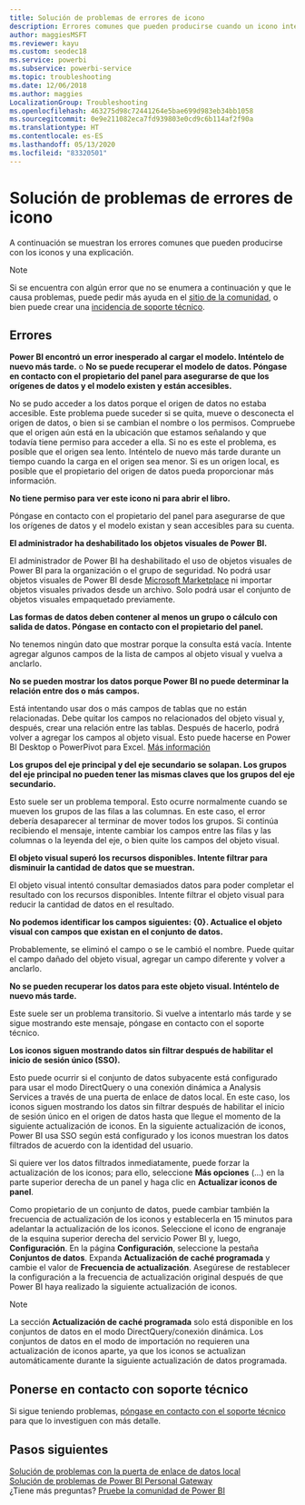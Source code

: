```yaml
---
title: Solución de problemas de errores de icono
description: Errores comunes que pueden producirse cuando un icono intenta actualizarse en Power BI
author: maggiesMSFT
ms.reviewer: kayu
ms.custom: seodec18
ms.service: powerbi
ms.subservice: powerbi-service
ms.topic: troubleshooting
ms.date: 12/06/2018
ms.author: maggies
LocalizationGroup: Troubleshooting
ms.openlocfilehash: 463275d98c72441264e5bae699d983eb34bb1058
ms.sourcegitcommit: 0e9e211082eca7fd939803e0cd9c6b114af2f90a
ms.translationtype: HT
ms.contentlocale: es-ES
ms.lasthandoff: 05/13/2020
ms.locfileid: "83320501"
---
```

# <a name="troubleshooting-tile-errors"></a>Solución de problemas de errores de icono
A continuación se muestran los errores comunes que pueden producirse con los iconos y una explicación.

> [!NOTE]
> Si se encuentra con algún error que no se enumera a continuación y que le causa problemas, puede pedir más ayuda en el [sitio de la comunidad](https://community.powerbi.com/), o bien puede crear una [incidencia de soporte técnico](https://powerbi.microsoft.com/support/).
> 
> 

## <a name="errors"></a>Errores
**Power BI encontró un error inesperado al cargar el modelo. Inténtelo de nuevo más tarde.**
o **No se puede recuperar el modelo de datos. Póngase en contacto con el propietario del panel para asegurarse de que los orígenes de datos y el modelo existen y están accesibles.**

No se pudo acceder a los datos porque el origen de datos no estaba accesible. Este problema puede suceder si se quita, mueve o desconecta el origen de datos, o bien si se cambian el nombre o los permisos. Compruebe que el origen aún está en la ubicación que estamos señalando y que todavía tiene permiso para acceder a ella. Si no es este el problema, es posible que el origen sea lento. Inténtelo de nuevo más tarde durante un tiempo cuando la carga en el origen sea menor. Si es un origen local, es posible que el propietario del origen de datos pueda proporcionar más información.

**No tiene permiso para ver este icono ni para abrir el libro.**

Póngase en contacto con el propietario del panel para asegurarse de que los orígenes de datos y el modelo existan y sean accesibles para su cuenta.

**El administrador ha deshabilitado los objetos visuales de Power BI.**

El administrador de Power BI ha deshabilitado el uso de objetos visuales de Power BI para la organización o el grupo de seguridad.
No podrá usar objetos visuales de Power BI desde [Microsoft Marketplace](https://appsource.microsoft.com/marketplace/apps?page=1&product=power-bi-visuals) ni importar objetos visuales privados desde un archivo. Solo podrá usar el conjunto de objetos visuales empaquetado previamente.


**Las formas de datos deben contener al menos un grupo o cálculo con salida de datos. Póngase en contacto con el propietario del panel.**

No tenemos ningún dato que mostrar porque la consulta está vacía. Intente agregar algunos campos de la lista de campos al objeto visual y vuelva a anclarlo.

**No se pueden mostrar los datos porque Power BI no puede determinar la relación entre dos o más campos.**

Está intentando usar dos o más campos de tablas que no están relacionadas. Debe quitar los campos no relacionados del objeto visual y, después, crear una relación entre las tablas. Después de hacerlo, podrá volver a agregar los campos al objeto visual. Esto puede hacerse en Power BI Desktop o PowerPivot para Excel. [Más información](../transform-model/desktop-create-and-manage-relationships.md)

**Los grupos del eje principal y del eje secundario se solapan. Los grupos del eje principal no pueden tener las mismas claves que los grupos del eje secundario.**

Esto suele ser un problema temporal. Esto ocurre normalmente cuando se mueven los grupos de las filas a las columnas. En este caso, el error debería desaparecer al terminar de mover todos los grupos. Si continúa recibiendo el mensaje, intente cambiar los campos entre las filas y las columnas o la leyenda del eje, o bien quite los campos del objeto visual.  

**El objeto visual superó los recursos disponibles. Intente filtrar para disminuir la cantidad de datos que se muestran.**

El objeto visual intentó consultar demasiados datos para poder completar el resultado con los recursos disponibles. Intente filtrar el objeto visual para reducir la cantidad de datos en el resultado.

**No podemos identificar los campos siguientes: {0}. Actualice el objeto visual con campos que existan en el conjunto de datos.**

Probablemente, se eliminó el campo o se le cambió el nombre. Puede quitar el campo dañado del objeto visual, agregar un campo diferente y volver a anclarlo.

**No se pueden recuperar los datos para este objeto visual. Inténtelo de nuevo más tarde.**

Este suele ser un problema transitorio. Si vuelve a intentarlo más tarde y se sigue mostrando este mensaje, póngase en contacto con el soporte técnico.

**Los iconos siguen mostrando datos sin filtrar después de habilitar el inicio de sesión único (SSO).**

Esto puede ocurrir si el conjunto de datos subyacente está configurado para usar el modo DirectQuery o una conexión dinámica a Analysis Services a través de una puerta de enlace de datos local. En este caso, los iconos siguen mostrando los datos sin filtrar después de habilitar el inicio de sesión único en el origen de datos hasta que llegue el momento de la siguiente actualización de iconos. En la siguiente actualización de iconos, Power BI usa SSO según está configurado y los iconos muestran los datos filtrados de acuerdo con la identidad del usuario. 

Si quiere ver los datos filtrados inmediatamente, puede forzar la actualización de los iconos; para ello, seleccione **Más opciones** (...) en la parte superior derecha de un panel y haga clic en **Actualizar iconos de panel**.

Como propietario de un conjunto de datos, puede cambiar también la frecuencia de actualización de los iconos y establecerla en 15 minutos para adelantar la actualización de los iconos. Seleccione el icono de engranaje de la esquina superior derecha del servicio Power BI y, luego, **Configuración**. En la página **Configuración**, seleccione la pestaña **Conjuntos de datos**. Expanda **Actualización de caché programada** y cambie el valor de **Frecuencia de actualización**. Asegúrese de restablecer la configuración a la frecuencia de actualización original después de que Power BI haya realizado la siguiente actualización de iconos.

> [!NOTE]
> La sección **Actualización de caché programada** solo está disponible en los conjuntos de datos en el modo DirectQuery/conexión dinámica. Los conjuntos de datos en el modo de importación no requieren una actualización de iconos aparte, ya que los iconos se actualizan automáticamente durante la siguiente actualización de datos programada.

## <a name="contact-support"></a>Ponerse en contacto con soporte técnico
Si sigue teniendo problemas, [póngase en contacto con el soporte técnico](https://support.powerbi.com) para que lo investiguen con más detalle.

## <a name="next-steps"></a>Pasos siguientes
[Solución de problemas con la puerta de enlace de datos local](service-gateway-onprem-tshoot.md)  
[Solución de problemas de Power BI Personal Gateway](service-admin-troubleshooting-power-bi-personal-gateway.md)  
¿Tiene más preguntas? [Pruebe la comunidad de Power BI](https://community.powerbi.com/)

